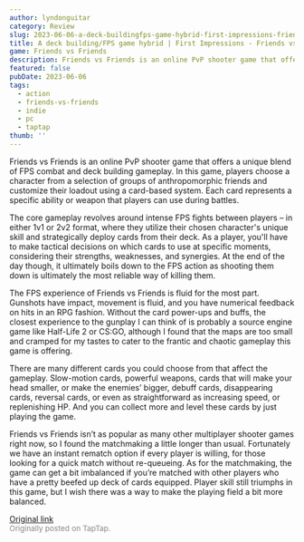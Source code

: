 ```yaml
---
author: lyndonguitar
category: Review
slug: 2023-06-06-a-deck-buildingfps-game-hybrid-first-impressions-friends-vs-friends
title: A deck building/FPS game hybrid | First Impressions - Friends vs Friends
game: Friends vs Friends
description: Friends vs Friends is an online PvP shooter game that offers a unique blend of FPS combat and deck building gameplay. In this game, players choose a character from a selection of groups of anthropomorphic friends and customize their loadout using a card-based system. Each card represents a specific ability or weapon that players can use during battles.
featured: false
pubDate: 2023-06-06
tags:
  - action
  - friends-vs-friends
  - indie
  - pc
  - taptap
thumb: ''
---
```


Friends vs Friends is an online PvP shooter game that offers a unique blend of FPS combat and deck building gameplay. In this game, players choose a character from a selection of groups of anthropomorphic friends and customize their loadout using a card-based system. Each card represents a specific ability or weapon that players can use during battles.

The core gameplay revolves around intense FPS fights between players – in either 1v1 or 2v2 format, where they utilize their chosen character's unique skill and strategically deploy cards from their deck. As a player, you'll have to make tactical decisions on which cards to use at specific moments, considering their strengths, weaknesses, and synergies. At the end of the day though, it ultimately boils down to the FPS action as shooting them down is ultimately the most reliable way of killing them.

The FPS experience of Friends vs Friends is fluid for the most part. Gunshots have impact, movement is fluid, and you have numerical feedback on hits in an RPG fashion. Without the card power-ups and buffs, the closest experience to the gunplay I can think of is probably a source engine game like Half-Life 2 or CS:GO, although I found that the maps are too small and cramped for my tastes to cater to the frantic and chaotic gameplay this game is offering.

There are many different cards you could choose from that affect the gameplay. Slow-motion cards, powerful weapons, cards that will make your head smaller, or make the enemies’ bigger, debuff cards, disappearing cards, reversal cards, or even as straightforward as increasing speed, or replenishing HP. And you can collect more and level these cards by just playing the game.

Friends vs Friends isn’t as popular as many other multiplayer shooter games right now, so I found the matchmaking a little longer than usual. Fortunately we have an instant rematch option if every player is willing, for those looking for a quick match without re-queueing. As for the matchmaking, the game can get a bit imbalanced if you’re matched with other players who have a pretty beefed up deck of cards equipped. Player skill still triumphs in this game, but I wish there was a way to make the playing field a bit more balanced.

[Original link](https://www.taptap.io/post/5772069)<br><span style="font-size: 0.95em; color: #888;">Originally posted on TapTap.</span>
